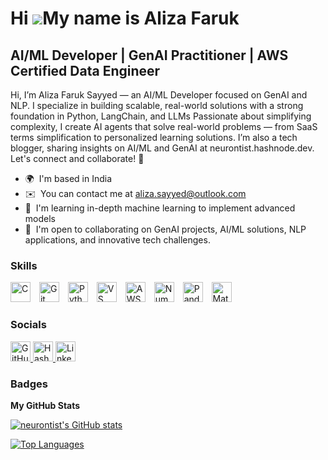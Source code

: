 Hi ![](https://user-images.githubusercontent.com/18350557/176309783-0785949b-9127-417c-8b55-ab5a4333674e.gif)My name is Aliza Faruk
===================================================================================================================================

AI/ML Developer | GenAI Practitioner | AWS Certified Data Engineer
------------------------------------------------------------------

Hi, I’m Aliza Faruk Sayyed — an AI/ML Developer focused on GenAI and NLP. I specialize in building scalable, real-world solutions with a strong foundation in Python, LangChain, and LLMs Passionate about simplifying complexity, I create AI agents that solve real-world problems — from SaaS terms simplification to personalized learning solutions. I’m also a tech blogger, sharing insights on AI/ML and GenAI at neurontist.hashnode.dev. Let's connect and collaborate! 🚀

* 🌍  I'm based in India
* ✉️  You can contact me at [aliza.sayyed@outlook.com](mailto:aliza.sayyed@outlook.com)
* 🧠  I'm learning in-depth machine learning to implement advanced models
* 🤝  I'm open to collaborating on GenAI projects, AI/ML solutions, NLP applications, and innovative tech challenges.

### Skills

<div align="left">
  <!-- Programming & Dev Tools -->
  <img src="https://cdn.jsdelivr.net/gh/devicons/devicon/icons/c/c-original.svg" width="32" height="32" alt="C" style="margin-right:10px;" />
  <img src="https://cdn.jsdelivr.net/gh/devicons/devicon/icons/git/git-original.svg" width="32" height="32" alt="Git" style="margin-right:10px;" />
  <img src="https://cdn.jsdelivr.net/gh/devicons/devicon/icons/python/python-original.svg" width="32" height="32" alt="Python" style="margin-right:10px;" />
  <img src="https://cdn.jsdelivr.net/gh/devicons/devicon/icons/vscode/vscode-original.svg" width="32" height="32" alt="VS Code" style="margin-right:10px;" />

  <!-- AWS (Fixed) -->
  <img src="https://cdn.jsdelivr.net/gh/devicons/devicon/icons/amazonwebservices/amazonwebservices-original-wordmark.svg" width="32" height="32" alt="AWS" style="margin-right:10px;" />

  <!-- Data Science Libraries -->
  <img src="https://cdn.jsdelivr.net/gh/devicons/devicon/icons/numpy/numpy-original.svg" width="32" height="32" alt="NumPy" style="margin-right:10px;" />
  <img src="https://cdn.jsdelivr.net/gh/devicons/devicon/icons/pandas/pandas-original.svg" width="32" height="32" alt="Pandas" style="margin-right:10px;" />
  <img src="https://cdn.jsdelivr.net/gh/devicons/devicon/icons/matplotlib/matplotlib-original.svg" width="32" height="32" alt="Matplotlib" style="margin-right:10px;" />
</div>






 


### Socials

<div align="left">
  <a href="https://www.github.com/neurontist" target="_blank" rel="noreferrer">
    <picture>
      <source media="(prefers-color-scheme: dark)" srcset="https://raw.githubusercontent.com/danielcranney/readme-generator/main/public/icons/socials/github-dark.svg" />
      <source media="(prefers-color-scheme: light)" srcset="https://raw.githubusercontent.com/danielcranney/readme-generator/main/public/icons/socials/github.svg" />
      <img src="https://raw.githubusercontent.com/danielcranney/readme-generator/main/public/icons/socials/github.svg" width="32" height="32" alt="GitHub" />
    </picture>
  </a>

  <a href="https://neurontist.hashnode.dev" target="_blank" rel="noreferrer">
    <picture>
      <source media="(prefers-color-scheme: dark)" srcset="https://raw.githubusercontent.com/danielcranney/readme-generator/main/public/icons/socials/hashnode-dark.svg" />
      <source media="(prefers-color-scheme: light)" srcset="https://raw.githubusercontent.com/danielcranney/readme-generator/main/public/icons/socials/hashnode.svg" />
      <img src="https://raw.githubusercontent.com/danielcranney/readme-generator/main/public/icons/socials/hashnode.svg" width="32" height="32" alt="Hashnode" />
    </picture>
  </a>

  <a href="https://www.linkedin.com/in/alizafaruk" target="_blank" rel="noreferrer">
    <picture>
      <source media="(prefers-color-scheme: dark)" srcset="https://raw.githubusercontent.com/danielcranney/readme-generator/main/public/icons/socials/linkedin-dark.svg" />
      <source media="(prefers-color-scheme: light)" srcset="https://raw.githubusercontent.com/danielcranney/readme-generator/main/public/icons/socials/linkedin.svg" />
      <img src="https://raw.githubusercontent.com/danielcranney/readme-generator/main/public/icons/socials/linkedin.svg" width="32" height="32" alt="LinkedIn" />
    </picture>
  </a>
</div>


### Badges

<b>My GitHub Stats</b>

<a href="http://www.github.com/neurontist"><img src="https://github-readme-stats.vercel.app/api?username=neurontist&show_icons=true&hide=issues,&title_color=a855f7&text_color=ffffff&icon_color=3382ed&bg_color=000000&hide_border=true&show_icons=true" alt="neurontist's GitHub stats" /></a>

<a href="https://github.com/neurontist" align="left"><img src="https://github-readme-stats.vercel.app/api/top-langs/?username=neurontist&langs_count=10&title_color=a855f7&text_color=ffffff&icon_color=3382ed&bg_color=000000&hide_border=true&locale=en&custom_title=Top%20%Languages" alt="Top Languages" /></a>
